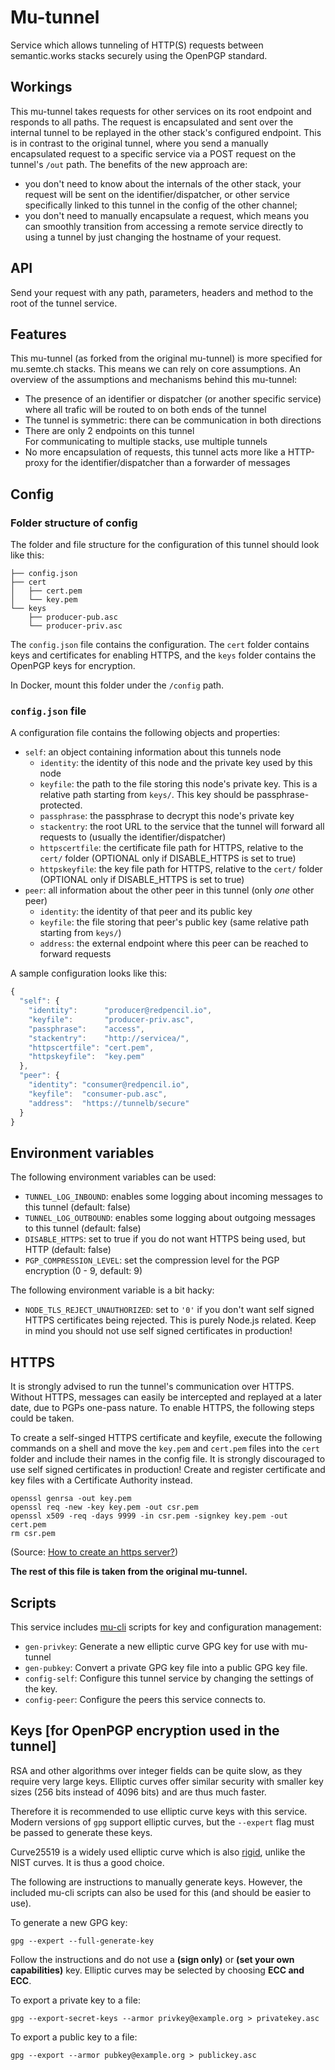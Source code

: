 # Mu-tunnel

Service which allows tunneling of HTTP(S) requests between semantic.works stacks securely using the OpenPGP standard.

## Workings

This mu-tunnel takes requests for other services on its root endpoint and responds to all paths. The request is encapsulated and sent over the internal tunnel to be replayed in the other stack's configured endpoint. This is in contrast to the original tunnel, where you send a manually encapsulated request to a specific service via a POST request on the tunnel's `/out` path. The benefits of the new approach are:

* you don't need to know about the internals of the other stack, your request will be sent on the identifier/dispatcher, or other service specifically linked to this tunnel in the config of the other channel;
* you don't need to manually encapsulate a request, which means you can smoothly transition from accessing a remote service directly to using a tunnel by just changing the hostname of your request.

## API

Send your request with any path, parameters, headers and method to the root of the tunnel service.

## Features

This mu-tunnel (as forked from the original mu-tunnel) is more specified for mu.semte.ch stacks. This means we can rely on core assumptions. An overview of the assumptions and mechanisms behind this mu-tunnel:

*	The presence of an identifier or dispatcher (or another specific service) where all trafic will be routed to on both ends of the tunnel
*	The tunnel is symmetric: there can be communication in both directions
*	There are only 2 endpoints on this tunnel  
	For communicating to multiple stacks, use multiple tunnels
*	No more encapsulation of requests, this tunnel acts more like a HTTP-proxy for the identifier/dispatcher than a forwarder of messages

## Config

### Folder structure of config

The folder and file structure for the configuration of this tunnel should look like this:

```
├── config.json
├── cert
│   ├── cert.pem
│   └── key.pem
└── keys
    ├── producer-pub.asc
    └── producer-priv.asc
```
  
The `config.json` file contains the configuration. The `cert` folder contains keys and certificates for enabling HTTPS, and the `keys` folder contains the OpenPGP keys for encryption.

In Docker, mount this folder under the `/config` path.

### `config.json` file

A configuration file contains the following objects and properties:

* `self`: an object containing information about this tunnels node
  * `identity`: the identity of this node and the private key used by this node
  * `keyfile`: the path to the file storing this node's private key. This is a relative path starting from `keys/`. This key should be passphrase-protected.
  * `passphrase`: the passphrase to decrypt this node's private key
  * `stackentry`: the root URL to the service that the tunnel will forward all requests to (usually the identifier/dispatcher)
  * `httpscertfile`: the certificate file path for HTTPS, relative to the `cert/` folder (OPTIONAL only if DISABLE_HTTPS is set to true)
  * `httpskeyfile`: the key file path for HTTPS, relative to the `cert/` folder (OPTIONAL only if DISABLE_HTTPS is set to true)
* `peer`: all information about the other peer in this tunnel (only *one* other peer)
  * `identity`: the identity of that peer and its public key
  * `keyfile`: the file storing that peer's public key (same relative path starting from `keys/`)
  * `address`: the external endpoint where this peer can be reached to forward requests

A sample configuration looks like this:

```javascript
{
  "self": {
    "identity":      "producer@redpencil.io",
    "keyfile":       "producer-priv.asc",
    "passphrase":    "access",
    "stackentry":    "http://servicea/",
    "httpscertfile": "cert.pem",
    "httpskeyfile":  "key.pem"
  },
  "peer": {
    "identity": "consumer@redpencil.io",
    "keyfile":  "consumer-pub.asc",
    "address":  "https://tunnelb/secure"
  }
}
```

## Environment variables

The following environment variables can be used:

* `TUNNEL_LOG_INBOUND`: enables some logging about incoming messages to this tunnel (default: false)
* `TUNNEL_LOG_OUTBOUND`: enables some logging about outgoing messages to this tunnel (default: false)
* `DISABLE_HTTPS`: set to true if you do not want HTTPS being used, but HTTP (default: false)
* `PGP_COMPRESSION_LEVEL`: set the compression level for the PGP encryption (0 - 9, default: 9)

The following environment variable is a bit hacky:

* `NODE_TLS_REJECT_UNAUTHORIZED`: set to `'0'` if you don't want self signed HTTPS certificates being rejected. This is purely Node.js related. Keep in mind you should not use self signed certificates in production!

## HTTPS

It is strongly advised to run the tunnel's communication over HTTPS. Without HTTPS, messages can easily be intercepted and replayed at a later date, due to PGPs one-pass nature. To enable HTTPS, the following steps could be taken.

To create a self-singed HTTPS certificate and keyfile, execute the following commands on a shell and move the `key.pem` and `cert.pem` files into the `cert` folder and include their names in the config file. It is strongly discouraged to use self signed certificates in production! Create and register certificate and key files with a Certificate Authority instead.

```
openssl genrsa -out key.pem
openssl req -new -key key.pem -out csr.pem
openssl x509 -req -days 9999 -in csr.pem -signkey key.pem -out cert.pem
rm csr.pem
```
(Source: [How to create an https server?](https://nodejs.org/en/knowledge/HTTP/servers/how-to-create-a-HTTPS-server/))

**The rest of this file is taken from the original mu-tunnel.**

## Scripts

This service includes [mu-cli](https://github.com/mu-semtech/mu-cli) scripts for key and configuration management:
* `gen-privkey`: Generate a new elliptic curve GPG key for use with mu-tunnel
* `gen-pubkey`: Convert a private GPG key file into a public GPG key file.
* `config-self`: Configure this tunnel service by changing the settings of the key.
* `config-peer`: Configure the peers this service connects to.

## Keys [for OpenPGP encryption used in the tunnel]

RSA and other algorithms over integer fields can be quite slow, as they require very large keys. Elliptic curves offer similar security with smaller key sizes (256 bits instead of 4096 bits) and are thus much faster.

Therefore it is recommended to use elliptic curve keys with this service. Modern versions of `gpg` support elliptic curves, but the `--expert` flag must be passed to generate these keys.

Curve25519 is a widely used elliptic curve which is also [rigid](https://safecurves.cr.yp.to/rigid.html), unlike the NIST curves. It is thus a good choice.

The following are instructions to manually generate keys. However, the included mu-cli scripts can also be used for this (and should be easier to use).

To generate a new GPG key:

```
gpg --expert --full-generate-key
```

Follow the instructions and do not use a **(sign only)** or **(set your own capabilities)** key. Elliptic curves may be selected by choosing **ECC and ECC**.

To export a private key to a file:

```
gpg --export-secret-keys --armor privkey@example.org > privatekey.asc
```

To export a public key to a file:

```
gpg --export --armor pubkey@example.org > publickey.asc
```

